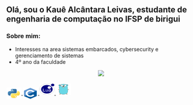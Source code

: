 ## Olá, sou o Kauê Alcântara Leivas, estudante de engenharia de computação no IFSP de birigui
### Sobre mim:
- Interesses na area sistemas embarcados, cybersecurity e gerenciamento de sistemas
- 4º ano da faculdade

<div align="center">
  <a href="https://github.com/yyggrasil">
  <img height="180em" src="https://github-readme-stats.vercel.app/api/top-langs/?username=yyggrasil&layout=compact&langs_count=7&theme=dracula"/>
</div>
  
<div style="display: inline_block"><br>
  <img align="center" alt="kaue-Python" height="30" width="40" src="https://raw.githubusercontent.com/devicons/devicon/master/icons/python/python-original.svg">
  <img align="center" alt="kaue-C" height="30" width="40" src="https://raw.githubusercontent.com/devicons/devicon/master/icons/c/c-original.svg">
  <img aling="center" alt="kaue-lua" height="30" width="40" src="https://raw.githubusercontent.com/devicons/devicon/master/icons/lua/lua-original.svg">
  <img aling="center" alt="kaue-go" height="30" width="40" src="https://raw.githubusercontent.com/devicons/devicon/master/icons/go/go-original.svg">
</div>  
